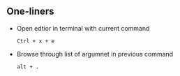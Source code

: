 ## One-liners

- Open edtior in terminal with current command

    ```Ctrl + x + e```
- Browse through list of argumnet in previous command

    ```alt + .```
